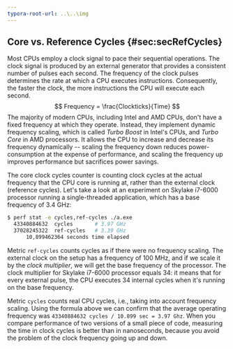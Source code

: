 ```yaml
---
typora-root-url: ..\..\img
---
```


## Core vs. Reference Cycles {#sec:secRefCycles}

Most CPUs employ a clock signal to pace their sequential operations. The clock signal is produced by an external generator that provides a consistent number of pulses each second. The frequency of the clock pulses determines the rate at which a CPU executes instructions. Consequently, the faster the clock, the more instructions the CPU will execute each second.
$$
Frequency = \frac{Clockticks}{Time}
$$
The majority of modern CPUs, including Intel and AMD CPUs, don't have a fixed frequency at which they operate. Instead, they implement dynamic frequency scaling, which is called *Turbo Boost* in Intel's CPUs, and *Turbo Core* in AMD processors. It allows the CPU to increase and decrease its frequency dynamically -- scaling the frequency down reduces power-consumption at the expense of performance, and scaling the frequency up improves performance but sacrifices power savings.

The core clock cycles counter is counting clock cycles at the actual frequency that the CPU core is running at, rather than the external clock (reference cycles). Let's take a look at an experiment on Skylake i7-6000 processor running a single-threaded application, which has a base frequency of 3.4 GHz:

```bash
$ perf stat -e cycles,ref-cycles ./a.exe
  43340884632  cycles		# 3.97 GHz
  37028245322  ref-cycles	# 3.39 GHz
      10,899462364 seconds time elapsed
```

Metric `ref-cycles` counts cycles as if there were no frequency scaling. The external clock on the setup has a frequency of 100 MHz, and if we scale it by the *clock multiplier*, we will get the base frequency of the processor. The clock multiplier for Skylake i7-6000 processor equals 34: it means that for every external pulse, the CPU executes 34 internal cycles when it's running on the base frequency.

Metric `cycles` counts real CPU cycles, i.e., taking into account frequency scaling. Using the formula above we can confirm that the average operating frequency was `43340884632 cycles / 10.899 sec = 3.97 Ghz`. When you compare performance of two versions of a small piece of code, measuring the time in clock cycles is better than in nanoseconds, because you avoid the problem of the clock frequency going up and down. 
